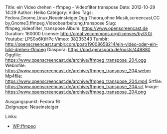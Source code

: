 Title: ein Video drehen - ffmpeg - Videofilter transpose
Date: 2012-10-29 14:29
Author: Heiko
Category: Video
Tags: Fedora,Gnome,Linux,Neueinsteiger,Ogg Theora,ohne Musik,screencast,CC by,Gnome3,ffmpeg,Videobearbeitung,transpose
Slug: ffmpeg_videofilter_transpose
Album: https://www.openscreencast.de
Duration: 160000
License: http://creativecommons.org/licenses/by/3.0/
Youtube: LPS0o6KtHPc
Vimeo: 38235343
Tumblr: http://openscreencast.tumblr.com/post/19008658214/ein-video-oder-ein-bild-drehen-ffmpeg
Diaspora: https://pod.geraspora.de/posts/449880
Oggfile: https://www.openscreencast.de/archive/ffmpeg_transpose_204.ogg
Webmfile: https://www.openscreencast.de/archive/ffmpeg_transpose_204.webm
Mp4file: https://www.openscreencast.de/archive/ffmpeg_transpose_204.mp4
Srtfile: https://www.openscreencast.de/archive/ffmpeg_transpose_204.srt
Image: https://www.openscreencast.de/archive/ffmpeg_transpose_204.png

Ausgangspunkt: Fedora 16  
Zielgruppe: Neueinsteiger  

Links:

  * [WP:ffmpeg](https://de.wikipedia.org/wiki/Ffmpeg "Link zu WP:ffmpeg")

